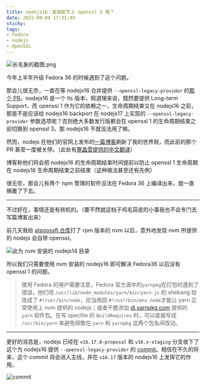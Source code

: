 ```yaml
---
title: nodejs16：是我配不上 openssl 3 咯？
date: 2022-08-04 17:31:49
sticky:
tags:
- Fedora
- nodejs
- OpenSSL
---
```


![长毛象的截图.png](https://static.031130.xyz/uploads/2024/08/12/62eba4eabc963.webp)

今年上半年升级 Fedora 36 的时候遇到了这个问题。

那会儿很无奈，一直在等 nodejs16 合并提供 `--openssl-legacy-provider` 的[那个 PR](https://github.com/nodejs/node/pull/42972)。nodejs16 是一个 lts 版本，照道理来说，既然要提供 Long-term Support，而 openssl 1 作为它的依赖之一，生命周期结束又在 nodejs16 之前，那是不是应该给 nodejs16 backport 在 nodejs17 上实现的 `--openssl-legacy-provider` 参数选项呢？否则绝大多数发行版都会在 openssl 1 的生命周期结束之前切换到 openssl 3，那 nodejs16 不就没法用了嘛。

然而，nodejs 在他们的官网上发布的[一篇博客](https://nodejs.org/en/blog/announcements/nodejs16-eol/)刷新了我的世界观，而此前的那个 PR 甚至一度被关停。（此处有[寒晶雪提供的中文翻译](https://whiteboard-ui8.pages.dev/translation/nodejs-eol-v16-0626/)）

博客称他们将会把 nodejs16 的生命周期结束时间提前以防止 openssl 1 生命周期在 nodejs16 生命周期结束之前结束（这种做法甚至还有先例）

很无奈，那会儿有两个 npm 管理的软件没法在 Fedora 36 上编译出来，就一直搁置了下去。

***

不过好在，事情还是有转机的。（要不然就这档子鸡毛蒜皮的小事我也不会专门去写篇博客出来）

前几天我给 [atpoossfl 仓库](https://github.com/atpoossfl/repo)打了 rpm 版本的 nvm 以后，意外地发现 nvm 所提供的 nodejs 会自带 openssl。

![此为 nvm 安装的 nodejs14 目录](https://static.031130.xyz/uploads/2024/08/12/62ebadf02a5b3.webp)

所以我们只需要使用 nvm 安装的 nodejs16 即可解决 Fedora36 以后没有 openssl 1 的问题。

> 使用 Fedora 的用户需要注意，Fedora 官方源中的`yarnpkg`在打包时遇到了错误，他们将 `/usr/lib/node_modules/yarn/bin/yarn.js` 的 shebang 给改成了 `#!/usr/bin/node`，应当改回 `#!/usr/bin/env node`才能让 yarn 正常使用上 nvm 提供的 nodejs；或者干脆添加 [dl.yarnpkg.com](https://dl.yarnpkg.com/rpm/yarn.repo) 提供的 `yarn` 软件包。在写 specfile 的 `BuildRequires` 时，可以直接写成 `/usr/bin/yarn` 来避免频繁在 `yarn` 和 `yarnpkg` 这两个包名间改动。

***

更好的消息是，nodejs 已经在 `v16.17.0-proposal` 和 `v16.x-staging` 分支收下了这个为 nodejs16 提供 `--openssl-legacy-provider` 的 [commit](https://github.com/nodejs/node/commit/e7b99e8c8d229ee2cc1d657ae44f715e7e5f852f)。相信在不久的将来，这个 commit 将会进入主线，并在 `v16.17` 版本的 nodejs16 上发挥它的作用。

![commit](https://static.031130.xyz/uploads/2024/08/12/62ebb0927943f.webp)



